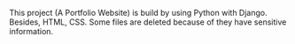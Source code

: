 This project (A Portfolio Website) is build by using Python with Django. Besides, HTML, CSS. 
Some files are deleted because of they have sensitive information.
